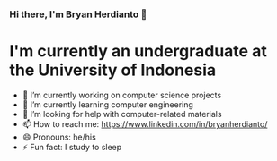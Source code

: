 ### Hi there, I'm Bryan Herdianto 👋

# I'm currently an undergraduate at the University of Indonesia

- 🔭 I’m currently working on computer science projects
- 🌱 I’m currently learning computer engineering
- 🤔 I’m looking for help with computer-related materials
- 📫 How to reach me: https://www.linkedin.com/in/bryanherdianto/
- 😄 Pronouns: he/his
- ⚡ Fun fact: I study to sleep
